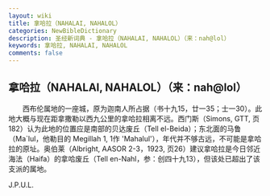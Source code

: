 ```yaml
---
layout: wiki
title: 拿哈拉（NAHALAI, NAHALOL）
categories: NewBibleDictionary
description: 圣经新词典 - 拿哈拉（NAHALAI, NAHALOL）（来：nah@lol）
keywords: 拿哈拉, NAHALAI, NAHALOL
comments: false
---
```


## 拿哈拉（NAHALAI, NAHALOL）（来：nah@lol）

　　西布伦属地的一座城，原为迦南人所占据（书十九15，廿一35；士一30）。此地大概与现在距拿撒勒以西九公里的拿哈拉相离不远。西门斯（Simons, GTT, 页182）认为此地的位置应是南部的贝达废丘（Tell el-Beida）；东北面的马鲁（Ma`lul，他勒目的 Megillah 1, 1作 'Mahalul'），年代并不够古远，不可能是拿哈拉的原址。奥伯莱（Albright, AASOR 2-3，1923, 页26）建议拿哈拉是今日邻近海法（Haifa）的拿哈废丘（Tell en-Nahl，参：创四十九13），但该处已超出了该支派的属地。

J.P.U.L.








